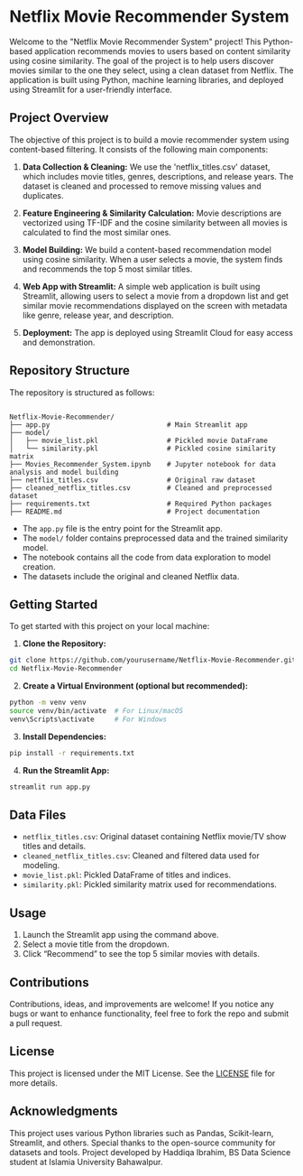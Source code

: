 # Netflix Movie Recommender System

Welcome to the "Netflix Movie Recommender System" project! This Python-based application recommends movies to users based on content similarity using cosine similarity. The goal of the project is to help users discover movies similar to the one they select, using a clean dataset from Netflix. The application is built using Python, machine learning libraries, and deployed using Streamlit for a user-friendly interface.

## Project Overview

The objective of this project is to build a movie recommender system using content-based filtering. It consists of the following main components:

1. **Data Collection & Cleaning:** We use the 'netflix_titles.csv' dataset, which includes movie titles, genres, descriptions, and release years. The dataset is cleaned and processed to remove missing values and duplicates.

2. **Feature Engineering & Similarity Calculation:** Movie descriptions are vectorized using TF-IDF and the cosine similarity between all movies is calculated to find the most similar ones.

3. **Model Building:** We build a content-based recommendation model using cosine similarity. When a user selects a movie, the system finds and recommends the top 5 most similar titles.

4. **Web App with Streamlit:** A simple web application is built using Streamlit, allowing users to select a movie from a dropdown list and get similar movie recommendations displayed on the screen with metadata like genre, release year, and description.

5. **Deployment:** The app is deployed using Streamlit Cloud for easy access and demonstration.

## Repository Structure

The repository is structured as follows:

```

Netflix-Movie-Recommender/
├── app.py                             # Main Streamlit app
├── model/
│   ├── movie_list.pkl                 # Pickled movie DataFrame
│   └── similarity.pkl                 # Pickled cosine similarity matrix
├── Movies_Recommender_System.ipynb    # Jupyter notebook for data analysis and model building
├── netflix_titles.csv                 # Original raw dataset
├── cleaned_netflix_titles.csv         # Cleaned and preprocessed dataset
├── requirements.txt                   # Required Python packages
├── README.md                          # Project documentation

````

- The `app.py` file is the entry point for the Streamlit app.
- The `model/` folder contains preprocessed data and the trained similarity model.
- The notebook contains all the code from data exploration to model creation.
- The datasets include the original and cleaned Netflix data.

## Getting Started

To get started with this project on your local machine:

1. **Clone the Repository:**
```bash
git clone https://github.com/yourusername/Netflix-Movie-Recommender.git
cd Netflix-Movie-Recommender
````

2. **Create a Virtual Environment (optional but recommended):**

```bash
python -m venv venv
source venv/bin/activate  # For Linux/macOS
venv\Scripts\activate     # For Windows
```

3. **Install Dependencies:**

```bash
pip install -r requirements.txt
```

4. **Run the Streamlit App:**

```bash
streamlit run app.py
```

## Data Files

* `netflix_titles.csv`: Original dataset containing Netflix movie/TV show titles and details.
* `cleaned_netflix_titles.csv`: Cleaned and filtered data used for modeling.
* `movie_list.pkl`: Pickled DataFrame of titles and indices.
* `similarity.pkl`: Pickled similarity matrix used for recommendations.

## Usage

1. Launch the Streamlit app using the command above.
2. Select a movie title from the dropdown.
3. Click “Recommend” to see the top 5 similar movies with details.

## Contributions

Contributions, ideas, and improvements are welcome! If you notice any bugs or want to enhance functionality, feel free to fork the repo and submit a pull request.

## License

This project is licensed under the MIT License. See the [LICENSE](LICENSE) file for more details.

## Acknowledgments

This project uses various Python libraries such as Pandas, Scikit-learn, Streamlit, and others. Special thanks to the open-source community for datasets and tools. Project developed by Haddiqa Ibrahim, BS Data Science student at Islamia University Bahawalpur.

